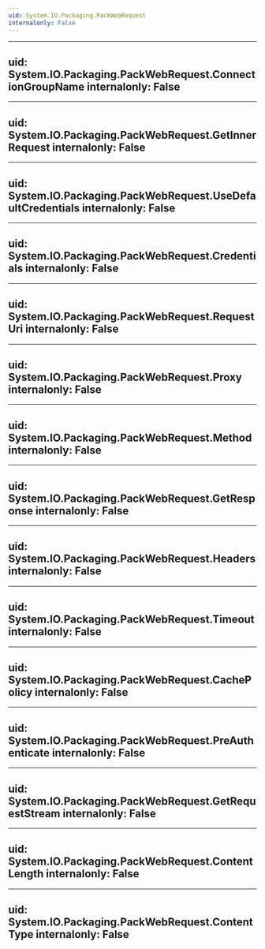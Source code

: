 ```yaml
---
uid: System.IO.Packaging.PackWebRequest
internalonly: False
---
```


---
uid: System.IO.Packaging.PackWebRequest.ConnectionGroupName
internalonly: False
---

---
uid: System.IO.Packaging.PackWebRequest.GetInnerRequest
internalonly: False
---

---
uid: System.IO.Packaging.PackWebRequest.UseDefaultCredentials
internalonly: False
---

---
uid: System.IO.Packaging.PackWebRequest.Credentials
internalonly: False
---

---
uid: System.IO.Packaging.PackWebRequest.RequestUri
internalonly: False
---

---
uid: System.IO.Packaging.PackWebRequest.Proxy
internalonly: False
---

---
uid: System.IO.Packaging.PackWebRequest.Method
internalonly: False
---

---
uid: System.IO.Packaging.PackWebRequest.GetResponse
internalonly: False
---

---
uid: System.IO.Packaging.PackWebRequest.Headers
internalonly: False
---

---
uid: System.IO.Packaging.PackWebRequest.Timeout
internalonly: False
---

---
uid: System.IO.Packaging.PackWebRequest.CachePolicy
internalonly: False
---

---
uid: System.IO.Packaging.PackWebRequest.PreAuthenticate
internalonly: False
---

---
uid: System.IO.Packaging.PackWebRequest.GetRequestStream
internalonly: False
---

---
uid: System.IO.Packaging.PackWebRequest.ContentLength
internalonly: False
---

---
uid: System.IO.Packaging.PackWebRequest.ContentType
internalonly: False
---
